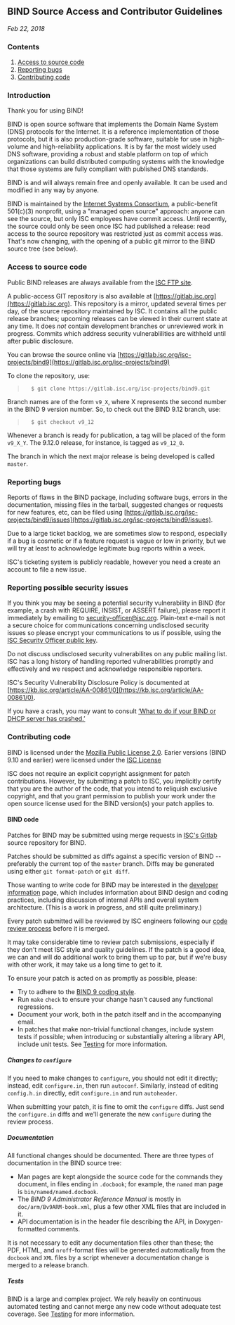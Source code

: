 <!--
 - Copyright (C) 2017  Internet Systems Consortium, Inc. ("ISC")
 -
 - This Source Code Form is subject to the terms of the Mozilla Public
 - License, v. 2.0. If a copy of the MPL was not distributed with this
 - file, You can obtain one at http://mozilla.org/MPL/2.0/.
-->
## BIND Source Access and Contributor Guidelines
*Feb 22, 2018*

### Contents

1. [Access to source code](#access)
1. [Reporting bugs](#bugs)
1. [Contributing code](#contrib)

### Introduction

Thank you for using BIND!

BIND is open source software that implements the Domain Name System (DNS)
protocols for the Internet. It is a reference implementation of those
protocols, but it is also production-grade software, suitable for use in
high-volume and high-reliability applications.  It is by far the most
widely used DNS software, providing a robust and stable platform on top of
which organizations can build distributed computing systems with the
knowledge that those systems are fully compliant with published DNS
standards.

BIND is and will always remain free and openly available.  It can be
used and modified in any way by anyone.

BIND is maintained by the [Internet Systems Consortium](https://www.isc.org),
a public-benefit 501(c)(3) nonprofit, using a "managed open source" approach:
anyone can see the source, but only ISC employees have commit access.
Until recently, the source could only be seen once ISC had published
a release: read access to the source repository was restricted just
as commit access was.  That's now changing, with the opening of a
public git mirror to the BIND source tree (see below).

### <a name="access"></a>Access to source code

Public BIND releases are always available from the
[ISC FTP site](ftp://ftp.isc.org/isc/bind9).

A public-access GIT repository is also available at
[https://gitlab.isc.org](https://gitlab.isc.org).
This repository is a mirror, updated several times per day, of the
source repository maintained by ISC.  It contains all the public release
branches; upcoming releases can be viewed in their current state at any
time.  It does *not* contain development branches or unreviewed work in
progress.  Commits which address security vulnerablilities are withheld
until after public disclosure.

You can browse the source online via
[https://gitlab.isc.org/isc-projects/bind9](https://gitlab.isc.org/isc-projects/bind9)

To clone the repository, use:

>       $ git clone https://gitlab.isc.org/isc-projects/bind9.git

Branch names are of the form `v9_X`, where X represents the second
number in the BIND 9 version number.  So, to check out the BIND 9.12
branch, use:

>       $ git checkout v9_12

Whenever a branch is ready for publication, a tag will be placed of the
form `v9_X_Y`.  The 9.12.0 release, for instance, is tagged as `v9_12_0`.

The branch in which the next major release is being developed is called
`master`.

### <a name="bugs"></a>Reporting bugs

Reports of flaws in the BIND package, including software bugs, errors
in the documentation, missing files in the tarball, suggested changes
or requests for new features, etc, can be filed using
[https://gitlab.isc.org/isc-projects/bind9/issues](https://gitlab.isc.org/isc-projects/bind9/issues).

Due to a large ticket backlog, we are sometimes slow to respond,
especially if a bug is cosmetic or if a feature request is vague or
low in priority, but we will try at least to acknowledge legitimate
bug reports within a week.

ISC's ticketing system is publicly readable, however you need a create
an account to file a new issue.

### Reporting possible security issues
If you think you may be seeing a potential security vulnerability in BIND 
(for example, a crash with REQUIRE, INSIST, or ASSERT failure), please 
report it immediately by emailing to security-officer@isc.org. Plain-text 
e-mail is not a secure choice for communications concerning undisclosed 
security issues so please encrypt your communications to us if possible, 
using the [ISC Security Officer public key](https://www.isc.org/downloads/software-support-policy/openpgp-key/).

Do not discuss undisclosed security vulnerabilites on any public mailing list.
ISC has a long history of handling reported vulnerabilities promptly and 
effectively and we respect and acknowledge responsible reporters.

ISC's Security Vulnerability Disclosure Policy is documented at [https://kb.isc.org/article/AA-00861/0](https://kb.isc.org/article/AA-00861/0).
 
If you have a crash, you may want to consult 
[‘What to do if your BIND or DHCP server has crashed.’](https://kb.isc.org/article/AA-00340/89/What-to-do-if-your-BIND-or-DHCP-server-has-crashed.html)

### <a name="bugs"></a>Contributing code

BIND is licensed under the
[Mozilla Public License 2.0](http://www.isc.org/downloads/software-support-policy/isc-license/).
Earier versions (BIND 9.10 and earlier) were licensed under the [ISC License](http://www.isc.org/downloads/software-support-policy/isc-license/)

ISC does not require an explicit copyright assignment for patch
contributions.  However, by submitting a patch to ISC, you implicitly
certify that you are the author of the code, that you intend to reliquish
exclusive copyright, and that you grant permission to publish your work
under the open source license used for the BIND version(s) your patch 
applies to.


#### <a name="bind"></a>BIND code

Patches for BIND may be submitted using merge requests in [ISC's Gitlab](https://gitlab.isc.org/isc-projects/bind9/)
source repository for BIND.

Patches should be submitted as diffs against a specific version of BIND --
preferably the current top of the `master` branch.  Diffs may be
generated using either `git format-patch` or `git diff`.

Those wanting to write code for BIND may be interested in the [developer
information](doc/dev/dev.md) page, which includes information about BIND design and
coding practices, including discussion of internal APIs and overall system
architecture.  (This is a work in progress, and still quite preliminary.)

Every patch submitted will be reviewed by ISC engineers following our [code
review process](doc/dev/dev.md#reviews) before it is merged.

It may take considerable time to review patch submissions, especially if
they don't meet ISC style and quality guidelines.  If the patch is a good
idea, we can and will do additional work to bring them up to par, but if
we're busy with other work, it may take us a long time to get to it.

To ensure your patch is acted on as promptly as possible, please:

* Try to adhere to the [BIND 9 coding style](doc/dev/style.md).
* Run `make` `check` to ensure your change hasn't caused any
  functional regressions.
* Document your work, both in the patch itself and in the
  accompanying email.
* In patches that make non-trivial functional changes, include system
  tests if possible; when introducing or substantially altering a
  library API, include unit tests. See [Testing](doc/dev/dev.md#testing)
  for more information.

##### Changes to `configure`

If you need to make changes to `configure`, you should not edit it
directly; instead, edit `configure.in`, then run `autoconf`.  Similarly,
instead of editing `config.h.in` directly, edit `configure.in` and run
`autoheader`.

When submitting your patch, it is fine to omit the `configure` diffs.
Just send the `configure.in` diffs and we'll generate the new `configure`
during the review process.

##### Documentation

All functional changes should be documented. There are three types
of documentation in the BIND source tree:

* Man pages are kept alongside the source code for the commands
  they document, in files ending in `.docbook`; for example, the
  `named` man page is `bin/named/named.docbook`.
* The *BIND 9 Administrator Reference Manual* is mostly in
  `doc/arm/Bv9ARM-book.xml`, plus a few other XML files that are included
  in it.
* API documentation is in the header file describing the API, in
  Doxygen-formatted comments.

It is not necessary to edit any documentation files other than these; the
PDF, HTML, and `nroff`-format files will be generated automatically
from the `docbook` and `XML` files by a script whenever a documentation
change is merged to a release branch.

##### Tests

BIND is a large and complex project. We rely heavily on continuous automated
testing and cannot merge any new code without adequate test coverage. See [Testing](doc/dev/dev.md#testing)
for more information.
